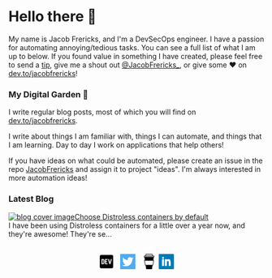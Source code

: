 # Hello there 👋

My name is Jacob Frericks, and I'm a DevSecOps engineer. I have a passion for automating annoying/tedious tasks. You can see a full list of what I am up to below. If you found value in something I have created, please feel free to send a [tip](https://www.buymeacoffee.com/jacobfrericks), give me a shout out [@JacobFrericks_](https://twitter.com/jacobfrericks_), or give some ♥ on [dev.to/jacobfrericks](https://dev.to/jacobfrericks)!

### My Digital Garden 🌱

I write regular blog posts, most of which you will find on [dev.to/jacobfrericks](https://dev.to/jacobfrericks).

I write about things I am familiar with, things I can automate, and things that I am learning. Day to day I work on applications that help others! 

If you have ideas on what could be automated, please create an issue in the repo [JacobFrericks](https://www.github.com/jacobfrericks/jacobfrericks) and assign it to project "ideas". I'm always interested in more automation ideas!

### Latest Blog
<!-- blog starts -->
[![blog cover image](https://res.cloudinary.com/practicaldev/image/fetch/s--GhUvytVI--/c_imagga_scale,f_auto,fl_progressive,h_420,q_auto,w_1000/https://tr1.cbsistatic.com/hub/i/r/2017/04/06/6f6fb9b1-b297-464d-a0e0-48b366745fe2/resize/770x/e75cd06318a179e5041993a6a8034df6/dockersechero.jpg)](https://dev.to/jacobfrericks/choose-distroless-containers-by-default-19oi)[Choose Distroless containers by default](https://dev.to/jacobfrericks/choose-distroless-containers-by-default-19oi)<br />I have been using Distroless containers for a little over a year now, and they're awesome! They're se...<br /><br />
<!-- blog ends -->

<p align='center'>
<a href="https://dev.to/jacobfrericks"><img height="30" src="https://raw.githubusercontent.com/JacobFrericks/JacobFrericks/master/icon/dev.png"></a>&nbsp;&nbsp;
<a href="https://twitter/JacobFrericks_"><img height="30" src="https://github.com/JacobFrericks/JacobFrericks/blob/master/icon/twitter.png?raw=true"></a>&nbsp;&nbsp;
<a href="https://www.buymeacoffee.com/jacobfrericks"><img height="30" src="https://github.com/JacobFrericks/JacobFrericks/blob/master/icon/buy-me-a-coffee.png?raw=true"></a>
<a href="https://www.linkedin.com/in/jacobfrericks/"><img height="30" src="https://github.com/JacobFrericks/JacobFrericks/blob/master/icon/linkedin.png?raw=true"></a>
</p>
